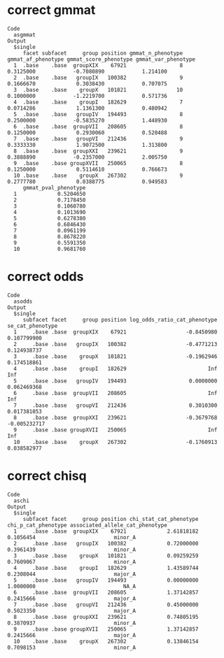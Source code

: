 # correct gmmat

    Code
      asgmmat
    Output
      $single
         facet subfacet     group position gmmat_n_phenotype gmmat_af_phenotype gmmat_score_phenotype gmmat_var_phenotype
      1  .base    .base  groupXIX    67921                 8          0.3125000            -0.7080890            1.214100
      2  .base    .base   groupIX   100382                 9          0.1666670             0.3038430            0.707075
      3  .base    .base    groupX   101821                10          0.1000000            -1.2219700            0.571736
      4  .base    .base    groupI   182629                 7          0.0714286             1.1361300            0.480942
      5  .base    .base   groupIV   194493                 8          0.2500000            -0.5835270            1.448930
      6  .base    .base  groupVII   208605                 8          0.1250000             0.2930060            0.520488
      7  .base    .base   groupVI   212436                 9          0.3333330             1.9072500            1.313800
      8  .base    .base  groupXXI   239621                 9          0.3888890            -0.2357000            2.005750
      9  .base    .base groupXVII   250065                 8          0.1250000             0.5114610            0.766673
      10 .base    .base    groupX   267302                 9          0.2777780             0.0388775            0.949583
         gmmat_pval_phenotype
      1             0.5204650
      2             0.7178450
      3             0.1060780
      4             0.1013690
      5             0.6278380
      6             0.6846430
      7             0.0961199
      8             0.8678220
      9             0.5591350
      10            0.9681760
      

# correct odds

    Code
      asodds
    Output
      $single
         subfacet facet     group position log_odds_ratio_cat_phenotype se_cat_phenotype
      1     .base .base  groupXIX    67921                   -0.8450980      0.107799900
      2     .base .base   groupIX   100382                   -0.4771213      0.124938737
      3     .base .base    groupX   101821                   -0.1962946      0.174518861
      4     .base .base    groupI   182629                          Inf              Inf
      5     .base .base   groupIV   194493                    0.0000000      0.062469368
      6     .base .base  groupVII   208605                          Inf              Inf
      7     .base .base   groupVI   212436                    0.3010300      0.017381053
      8     .base .base  groupXXI   239621                   -0.3679768     -0.005232717
      9     .base .base groupXVII   250065                          Inf              Inf
      10    .base .base    groupX   267302                   -0.1760913      0.038582977
      

# correct chisq

    Code
      aschi
    Output
      $single
         subfacet facet     group position chi_stat_cat_phenotype chi_p_cat_phenotype associated_allele_cat_phenotype
      1     .base .base  groupXIX    67921             2.61818182           0.1056454                         minor_A
      2     .base .base   groupIX   100382             0.72000000           0.3961439                         minor_A
      3     .base .base    groupX   101821             0.09259259           0.7609067                         minor_A
      4     .base .base    groupI   182629             1.43589744           0.2308044                         major_A
      5     .base .base   groupIV   194493             0.00000000           1.0000000                            NA_A
      6     .base .base  groupVII   208605             1.37142857           0.2415666                         major_A
      7     .base .base   groupVI   212436             0.45000000           0.5023350                         major_A
      8     .base .base  groupXXI   239621             0.74805195           0.3870937                         minor_A
      9     .base .base groupXVII   250065             1.37142857           0.2415666                         major_A
      10    .base .base    groupX   267302             0.13846154           0.7098153                         minor_A
      

